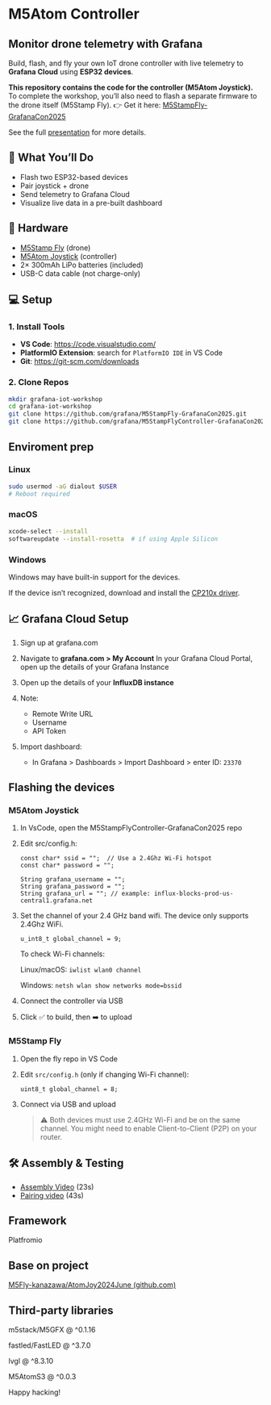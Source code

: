 # M5Atom Controller

## Monitor drone telemetry with Grafana

Build, flash, and fly your own IoT drone controller with live telemetry to **Grafana Cloud** using **ESP32 devices**.

**This repository contains the code for the controller (M5Atom Joystick).**
To complete the workshop, you’ll also need to flash a separate firmware to the drone itself (M5Stamp Fly).
👉 Get it here: [M5StampFly-GrafanaCon2025](https://github.com/grafana/M5StampFly-GrafanaCon2025)

See the full [presentation](https://docs.google.com/presentation/d/1gplOTQXUGFakvUzN_5wO11U3CwkT_uDoR_AfIqQhD4M/edit?usp=sharing) for more details.

## 🚀 What You’ll Do
- Flash two ESP32-based devices
- Pair joystick + drone
- Send telemetry to Grafana Cloud
- Visualize live data in a pre-built dashboard

## 🧰 Hardware
- [M5Stamp Fly](https://docs.m5stack.com/en/app/Stamp%20Fly) (drone)
- [M5Atom Joystick](https://docs.m5stack.com/en/app/Atom%20JoyStick) (controller)
- 2× 300mAh LiPo batteries (included)
- USB-C data cable (not charge-only)

## 💻 Setup
### 1. Install Tools

- **VS Code**: https://code.visualstudio.com/
- **PlatformIO Extension**: search for `PlatformIO IDE` in VS Code
- **Git**: https://git-scm.com/downloads

### 2. Clone Repos
```bash
mkdir grafana-iot-workshop
cd grafana-iot-workshop 
git clone https://github.com/grafana/M5StampFly-GrafanaCon2025.git
git clone https://github.com/grafana/M5StampFlyController-GrafanaCon2025.git
```

## Enviroment prep

### Linux

```bash
sudo usermod -aG dialout $USER
# Reboot required
```

### macOS

```bash
xcode-select --install
softwareupdate --install-rosetta  # if using Apple Silicon
```

### Windows

Windows may have built-in support for the devices.

If the device isn’t recognized, download and install the [CP210x driver](https://docs.m5stack.com/en/download).


## 📈 Grafana Cloud Setup

1. Sign up at grafana.com
1. Navigate to **grafana.com > My Account**
In your Grafana Cloud Portal, open up the details of your Grafana Instance
1. Open up the details of your **InfluxDB instance**
1. Note:

    - Remote Write URL
    - Username
    - API Token

1. Import dashboard:

    - In Grafana > Dashboards > Import Dashboard > enter ID: `23370`

## Flashing the devices

### M5Atom Joystick

1. In VsCode, open the M5StampFlyController-GrafanaCon2025 repo
1. Edit src/config.h:

    ```
    const char* ssid = "";  // Use a 2.4Ghz Wi-Fi hotspot
    const char* password = "";

    String grafana_username = "";
    String grafana_password = "";
    String grafana_url = ""; // example: influx-blocks-prod-us-central1.grafana.net
    ```

1. Set the channel of your 2.4 GHz band wifi. The device only supports 2.4Ghz WiFi.

    ```
    u_int8_t global_channel = 9;
    ```

    To check Wi-Fi channels:

    Linux/macOS: `iwlist wlan0 channel`

    Windows: `netsh wlan show networks mode=bssid`

1. Connect the controller via USB
1. Click ✅ to build, then ➡️ to upload

### M5Stamp Fly

1. Open the fly repo in VS Code
1. Edit `src/config.h` (only if changing Wi-Fi channel):

    ```
    uint8_t global_channel = 8;
    ```
1. Connect via USB and upload
    > ⚠️ Both devices must use 2.4GHz Wi-Fi and be on the same channel. You might need to enable Client-to-Client (P2P) on your router.

## 🛠 Assembly & Testing

- [Assembly Video](https://www.youtube.com/watch?v=cSGi8gdll2o&t=27s) (23s)
- [Pairing video](https://youtu.be/cSGi8gdll2o?feature=shared&t=43) (43s)

## Framework

Platfromio

## Base on project

[M5Fly-kanazawa/AtomJoy2024June (github.com)](https://github.com/M5Fly-kanazawa/AtomJoy2024June)

## Third-party libraries

m5stack/M5GFX @ ^0.1.16

fastled/FastLED @ ^3.7.0

lvgl @ ^8.3.10

M5AtomS3 @ ^0.0.3

Happy hacking!
